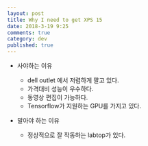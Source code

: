 ```yaml
---
layout: post
title: Why I need to get XPS 15
date: 2018-3-19 9:25
comments: true
category: dev
published: true
---
```


- 사야하는 이유
    - dell outlet 에서 저렴하게 팔고 있다.
    - 가격대비 성능이 우수하다.
    - 동영상 편집이 가능하다.
    - Tensorflow가 지원하는 GPU를 가지고 있다.
    

- 말아야 하는 이유
    - 정상적으로 잘 작동하는 labtop가 있다.
